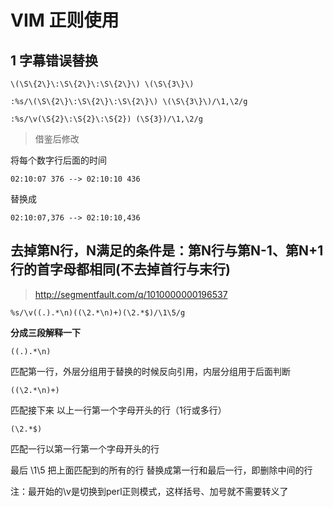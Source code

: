 # VIM 正则使用

## 1 字幕错误替换

	\(\S\{2\}\:\S\{2\}\:\S\{2\}\) \(\S\{3\}\)

	:%s/\(\S\{2\}\:\S\{2\}\:\S\{2\}\) \(\S\{3\}\)/\1,\2/g

	:%s/\v(\S{2}\:\S{2}\:\S{2}) (\S{3})/\1,\2/g
> 借鉴后修改

将每个数字行后面的时间

	02:10:07 376 --> 02:10:10 436

替换成

	02:10:07,376 --> 02:10:10,436

## 去掉第N行，N满足的条件是：第N行与第N-1、第N+1行的首字母都相同(不去掉首行与末行)

> http://segmentfault.com/q/1010000000196537

	%s/\v((.).*\n)((\2.*\n)+)(\2.*$)/\1\5/g

**分成三段解释一下**

	((.).*\n)
匹配第一行，外层分组用于替换的时候反向引用，内层分组用于后面判断

	((\2.*\n)+)
匹配接下来 以上一行第一个字母开头的行（1行或多行）

	(\2.*$)
匹配一行以第一行第一个字母开头的行

最后 \1\5 把上面匹配到的所有的行 替换成第一行和最后一行，即删除中间的行

注：最开始的\v是切换到perl正则模式，这样括号、加号就不需要转义了
